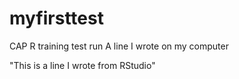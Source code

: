 # myfirsttest
CAP R training test run
A line I wrote on my computer

"This is a line I wrote from RStudio"

